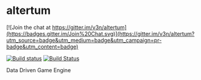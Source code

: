 # altertum

[![Join the chat at https://gitter.im/v3n/altertum](https://badges.gitter.im/Join%20Chat.svg)](https://gitter.im/v3n/altertum?utm_source=badge&utm_medium=badge&utm_campaign=pr-badge&utm_content=badge)

[![Build status](https://ci.appveyor.com/api/projects/status/w8ni5fb32wmyq2nd/branch/master?svg=true)](https://ci.appveyor.com/project/v3n/altertum/branch/master) [![Build Status](https://travis-ci.org/v3n/altertum.svg?branch=master)](https://travis-ci.org/v3n/altertum)

Data Driven Game Engine
